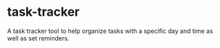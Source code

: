 # task-tracker
A task tracker tool to help organize tasks with a specific day and time as well as set reminders.
